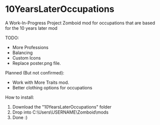 # 10YearsLaterOccupations
A Work-In-Progress Project Zomboid mod for occupations that are based for the 10 years later mod

TODO:
* More Professions
* Balancing
* Custom Icons
* Replace poster.png file.


Planned (But not confirmed):
* Work with More Traits mod.
* Better clothing options for occupations

How to install:
1. Download the "10YearsLaterOccupations" folder
2. Drop into C:\Users\USERNAME\Zomboid\mods
3. Done :)
